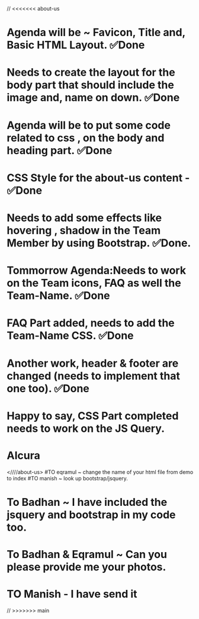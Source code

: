 // <<<<<<< about-us
# Agenda will be ~ Favicon, Title and, Basic HTML Layout. ✅Done
# Needs to create the layout for the body part that should include the image and, name on down. ✅Done
# Agenda will be to put some code related to css , on the body and heading part. ✅Done
# CSS Style for the about-us content - ✅Done
# Needs to add some effects like hovering , shadow in the Team Member by using Bootstrap. ✅Done.
# Tommorrow Agenda:Needs to work on the Team icons, FAQ as well the Team-Name. ✅Done
# FAQ Part added, needs to add the Team-Name CSS. ✅Done
# Another work, header & footer are changed (needs to implement that one too). ✅Done
# Happy to say, CSS Part completed needs to work on the JS Query.
# AIcura
<////about-us>
#TO eqramul ~ change the name of your html file from demo to index 
#TO manish ~ look up bootstrap/jsquery.
# To Badhan ~ I have included the jsquery and bootstrap in my code too.
# To Badhan & Eqramul ~ Can you please provide me your photos.
# TO Manish - I have send it
// >>>>>>> main 

